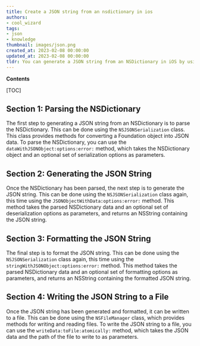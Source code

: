 ```yaml
---
title: Create a JSON string from an nsdictionary in ios
authors:
- cool_wizard
tags:
- json
- knowledge
thumbnail: images/json.png
created_at: 2023-02-08 00:00:00
updated_at: 2023-02-08 00:00:00
tldr: You can generate a JSON string from an NSDictionary in iOS by using the NSJSONSerialization class.
---
```


**Contents**

[TOC]

## Section 1: Parsing the NSDictionary

The first step to generating a JSON string from an NSDictionary is to parse the NSDictionary. This can be done using the `NSJSONSerialization` class. This class provides methods for converting a Foundation object into JSON data. To parse the NSDictionary, you can use the `dataWithJSONObject:options:error:` method, which takes the NSDictionary object and an optional set of serialization options as parameters.

## Section 2: Generating the JSON String

Once the NSDictionary has been parsed, the next step is to generate the JSON string. This can be done using the `NSJSONSerialization` class again, this time using the `JSONObjectWithData:options:error:` method. This method takes the parsed NSDictionary data and an optional set of deserialization options as parameters, and returns an NSString containing the JSON string.

## Section 3: Formatting the JSON String

The final step is to format the JSON string. This can be done using the `NSJSONSerialization` class again, this time using the `stringWithJSONObject:options:error:` method. This method takes the parsed NSDictionary data and an optional set of formatting options as parameters, and returns an NSString containing the formatted JSON string.

## Section 4: Writing the JSON String to a File

Once the JSON string has been generated and formatted, it can be written to a file. This can be done using the `NSFileManager` class, which provides methods for writing and reading files. To write the JSON string to a file, you can use the `writeData:toFile:atomically:` method, which takes the JSON data and the path of the file to write to as parameters.
